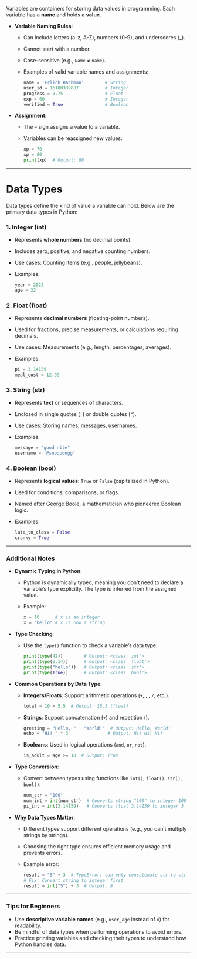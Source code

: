 Variables are containers for storing data values in programming. Each variable has a **name** and holds a **value**.

- **Variable Naming Rules**:
    - Can include letters (a-z, A-Z), numbers (0-9), and underscores (_).
    - Cannot start with a number.
    - Case-sensitive (e.g., `Name` ≠ `name`).
    - Examples of valid variable names and assignments:
        
        ```python
        name = 'Erlich Bachman'        # String
        user_id = 16180339887          # Integer
        progress = 0.75                # Float
        exp = 60                       # Integer
        verified = True                # Boolean
        ```
        
- **Assignment**:
    - The `=` sign assigns a value to a variable.
    - Variables can be reassigned new values:
        
        ```python
        xp = 70
        xp = 80
        print(xp)  # Output: 80
        ```
        

---

# Data Types

Data types define the kind of value a variable can hold. Below are the primary data types in Python:

### 1. Integer (int)

- Represents **whole numbers** (no decimal points).
- Includes zero, positive, and negative counting numbers.
- Use cases: Counting items (e.g., people, jellybeans).
- Examples:
    
    ```python
    year = 2023
    age = 32
    ```
    

### 2. Float (float)

- Represents **decimal numbers** (floating-point numbers).
- Used for fractions, precise measurements, or calculations requiring decimals.
- Use cases: Measurements (e.g., length, percentages, averages).
- Examples:
    
    ```python
    pi = 3.14159
    meal_cost = 12.99
    ```
    

### 3. String (str)

- Represents **text** or sequences of characters.
- Enclosed in single quotes (`'`) or double quotes (`"`).
- Use cases: Storing names, messages, usernames.
- Examples:
    
    ```python
    message = "good nite"
    username = '@snoopdogg'
    ```
    

### 4. Boolean (bool)

- Represents **logical values**: `True` or `False` (capitalized in Python).
- Used for conditions, comparisons, or flags.
- Named after George Boole, a mathematician who pioneered Boolean logic.
- Examples:
    
    ```python
    late_to_class = False
    cranky = True
    ```
    

---

### Additional Notes

- **Dynamic Typing in Python**:
    - Python is dynamically typed, meaning you don’t need to declare a variable’s type explicitly. The type is inferred from the assigned value.
    - Example:
        
        ```python
        x = 10      # x is an integer
        x = "hello" # x is now a string
        ```
        
- **Type Checking**:
    - Use the `type()` function to check a variable’s data type:
        
        ```python
        print(type(42))        # Output: <class 'int'>
        print(type(3.14))      # Output: <class 'float'>
        print(type("hello"))   # Output: <class 'str'>
        print(type(True))      # Output: <class 'bool'>
        ```
        
- **Common Operations by Data Type**:
    - **Integers/Floats**: Support arithmetic operations (`+`, , , `/`, etc.).
        
        ```python
        total = 10 + 5.5  # Output: 15.5 (float)
        ```
        
    - **Strings**: Support concatenation (`+`) and repetition ().
        
        ```python
        greeting = "Hello, " + "World!"  # Output: Hello, World!
        echo = "Hi! " * 3               # Output: Hi! Hi! Hi!
        ```
        
    - **Booleans**: Used in logical operations (`and`, `or`, `not`).
        
        ```python
        is_adult = age >= 18  # Output: True
        ```
        
- **Type Conversion**:
    - Convert between types using functions like `int()`, `float()`, `str()`, `bool()`:
        
        ```python
        num_str = "100"
        num_int = int(num_str)  # Converts string "100" to integer 100
        pi_int = int(3.14159)   # Converts float 3.14159 to integer 3
        ```
        
- **Why Data Types Matter**:
    - Different types support different operations (e.g., you can’t multiply strings by strings).
    - Choosing the right type ensures efficient memory usage and prevents errors.
    - Example error:
        
        ```python
        result = "5" + 3  # TypeError: can only concatenate str to str
        # Fix: Convert string to integer first
        result = int("5") + 3  # Output: 8
        ```
        

---

### Tips for Beginners

- Use **descriptive variable names** (e.g., `user_age` instead of `x`) for readability.
- Be mindful of data types when performing operations to avoid errors.
- Practice printing variables and checking their types to understand how Python handles data.

---